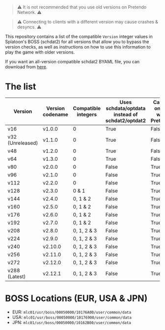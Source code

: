 > ⚠️ It is not recommended that you use old versions on Pretendo Network. ⚠️

> ⚠️ Connecting to clients with a different version may cause crashes & desyncs. ⚠️

This repository contains a list of the compatible `Version` integer values in Splatoon's BOSS (schdat2) for all versions that allow you to bypass the version checks, as well as instructions on how to use this information to play the game with older versions.

If you want an all-version compatible schdat2 BYAML file, you can download from [here](https://github.com/Splatoon-1-Database/version-compatibility-list/blob/main/000005f7).

# The list

| Version | Version codename | Compatible integers | Uses schdata/optdata instead of schdat2/optdat2 | Can go online with Pretendo |
| - | - | - | - | - |
| v16 | v1.0.0 | 0 | True | False |
| v32 (Unreleased) | v1.1.0 | 0 | True | False |
| v48 | v1.2.0 | 0 | True | False |
| v64 | v1.3.0 | 0 | True | False |
| v80 | v2.0.0 | 0 | False | True |
| v96 | v2.1.0 | 0 | False | True |
| v112 | v2.2.0 | 0 | False | True |
| v128 | v2.3.0 | 0 & 1 | False | True |
| v144 | v2.4.0 | 0, 1 & 2 | False | True |
| v160 | v2.5.0 | 0, 1 & 2 | False | True |
| v176 | v2.6.0 | 0, 1 & 2 | False | True |
| v192 | v2.7.0 | 0, 1 & 2 | False | True |
| v208 | v2.8.0 | 0, 1, 2 & 3 | False | True |
| v224 | v2.9.0 | 0, 1, 2 & 3 | False | True |
| v240 | v2.10.0 | 0, 1, 2 & 3 | False | True |
| v256 | v2.11.0 | 0, 1, 2 & 3 | False | True |
| v272 | v2.12.0 | 0, 1, 2 & 3 | False | True |
| v288 (Latest) | v2.12.1 | 0, 1, 2 & 3 | False | True |
# BOSS Locations (EUR, USA & JPN)

- EUR: `mlc01/usr/boss/00050000/10176A00/user/common/data`
- USA: `mlc01/usr/boss/00050000/10176900/user/common/data`
- JPN: `mlc01/usr/boss/00050000/10162B00/user/common/data`
